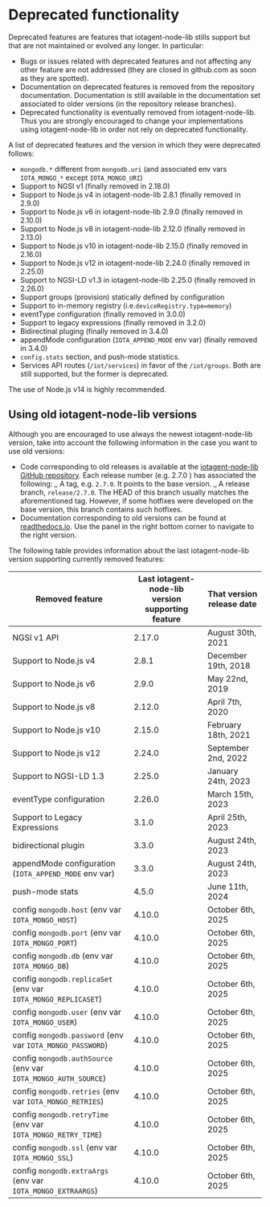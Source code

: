 # Deprecated functionality

Deprecated features are features that iotagent-node-lib stills support but that are not maintained or evolved any
longer. In particular:

-   Bugs or issues related with deprecated features and not affecting any other feature are not addressed (they are
    closed in github.com as soon as they are spotted).
-   Documentation on deprecated features is removed from the repository documentation. Documentation is still available
    in the documentation set associated to older versions (in the repository release branches).
-   Deprecated functionality is eventually removed from iotagent-node-lib. Thus you are strongly encouraged to change
    your implementations using iotagent-node-lib in order not rely on deprecated functionality.

A list of deprecated features and the version in which they were deprecated follows:

-   `mongodb.*` different from `mongodb.uri` (and associated env vars `IOTA_MONGO_*` except `IOTA_MONGO_URI`)
-   Support to NGSI v1 (finally removed in 2.18.0)
-   Support to Node.js v4 in iotagent-node-lib 2.8.1 (finally removed in 2.9.0)
-   Support to Node.js v6 in iotagent-node-lib 2.9.0 (finally removed in 2.10.0)
-   Support to Node.js v8 in iotagent-node-lib 2.12.0 (finally removed in 2.13.0)
-   Support to Node.js v10 in iotagent-node-lib 2.15.0 (finally removed in 2.16.0)
-   Support to Node.js v12 in iotagent-node-lib 2.24.0 (finally removed in 2.25.0)
-   Support to NGSI-LD v1.3 in iotagent-node-lib 2.25.0 (finally removed in 2.26.0)
-   Support groups (provision) statically defined by configuration
-   Support to in-memory registry (i.e.`deviceRegistry.type=memory`)
-   eventType configuration (finally removed in 3.0.0)
-   Support to legacy expressions (finally removed in 3.2.0)
-   Bidirectinal pluging (finally removed in 3.4.0)
-   appendMode configuration (`IOTA_APPEND_MODE` env var) (finally removed in 3.4.0)
-   `config.stats` section, and push-mode statistics.
-   Services API routes (`/iot/services`) in favor of the `/iot/groups`. Both are still supported, but the former is
    deprecated.

The use of Node.js v14 is highly recommended.

## Using old iotagent-node-lib versions

Although you are encouraged to use always the newest iotagent-node-lib version, take into account the following
information in the case you want to use old versions:

-   Code corresponding to old releases is available at the
    [iotagent-node-lib GitHub repository](https://github.com/telefonicaid/iotagent-node-lib). Each release number (e.g.
    2.7.0 ) has associated the following: _ A tag, e.g. `2.7.0`. It points to the base version. _ A release branch,
    `release/2.7.0`. The HEAD of this branch usually matches the aforementioned tag. However, if some hotfixes were
    developed on the base version, this branch contains such hotfixes.
-   Documentation corresponding to old versions can be found at
    [readthedocs.io](https://iotagent-node-lib.readthedocs.io). Use the panel in the right bottom corner to navigate to
    the right version.

The following table provides information about the last iotagent-node-lib version supporting currently removed features:

| **Removed feature**                                   | **Last iotagent-node-lib version supporting feature** | **That version release date** |
| ----------------------------------------------------- | ----------------------------------------------------- | ----------------------------- |
| NGSI v1 API                                           | 2.17.0                                                | August 30th, 2021             |
| Support to Node.js v4                                 | 2.8.1                                                 | December 19th, 2018           |
| Support to Node.js v6                                 | 2.9.0                                                 | May 22nd, 2019                |
| Support to Node.js v8                                 | 2.12.0                                                | April 7th, 2020               |
| Support to Node.js v10                                | 2.15.0                                                | February 18th, 2021           |
| Support to Node.js v12                                | 2.24.0                                                | September 2nd, 2022           |
| Support to NGSI-LD 1.3                                | 2.25.0                                                | January 24th, 2023            |
| eventType configuration                               | 2.26.0                                                | March 15th, 2023              |
| Support to Legacy Expressions                         | 3.1.0                                                 | April 25th, 2023              |
| bidirectional plugin                                  | 3.3.0                                                 | August 24th, 2023             |
| appendMode configuration (`IOTA_APPEND_MODE` env var) | 3.3.0                                                 | August 24th, 2023             |
| push-mode stats                                       | 4.5.0                                                 | June 11th, 2024               |
| config `mongodb.host` (env var `IOTA_MONGO_HOST`)              | 4.10.0                                       | October 6th, 2025             |
| config `mongodb.port` (env var `IOTA_MONGO_PORT`)              | 4.10.0                                       | October 6th, 2025             |
| config `mongodb.db` (env var `IOTA_MONGO_DB`)                  | 4.10.0                                       | October 6th, 2025             |
| config `mongodb.replicaSet` (env var `IOTA_MONGO_REPLICASET`)  | 4.10.0                                       | October 6th, 2025             |
| config `mongodb.user` (env var `IOTA_MONGO_USER`)              | 4.10.0                                       | October 6th, 2025             |
| config `mongodb.password` (env var `IOTA_MONGO_PASSWORD`)      | 4.10.0                                       | October 6th, 2025             |
| config `mongodb.authSource` (env var `IOTA_MONGO_AUTH_SOURCE`) | 4.10.0                                       | October 6th, 2025             |
| config `mongodb.retries` (env var `IOTA_MONGO_RETRIES`)        | 4.10.0                                       | October 6th, 2025             |
| config `mongodb.retryTime` (env var `IOTA_MONGO_RETRY_TIME`)   | 4.10.0                                       | October 6th, 2025             |
| config `mongodb.ssl` (env var `IOTA_MONGO_SSL`)                | 4.10.0                                       | October 6th, 2025             |
| config `mongodb.extraArgs` (env var `IOTA_MONGO_EXTRAARGS`)    | 4.10.0                                       | October 6th, 2025             |
